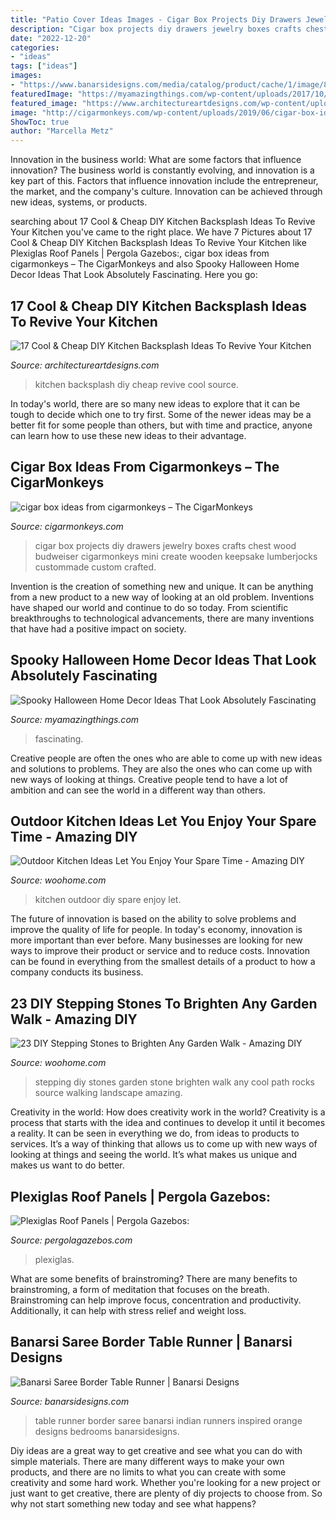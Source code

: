 ```yaml
---
title: "Patio Cover Ideas Images - Cigar Box Projects Diy Drawers Jewelry Boxes Crafts Chest Wood Budweiser Cigarmonkeys Mini Create Wooden Keepsake Lumberjocks Custommade Custom Crafted"
description: "Cigar box projects diy drawers jewelry boxes crafts chest wood budweiser cigarmonkeys mini create wooden keepsake lumberjocks custommade custom crafted"
date: "2022-12-20"
categories:
- "ideas"
tags: ["ideas"]
images:
- "https://www.banarsidesigns.com/media/catalog/product/cache/1/image/850x/040ec09b1e35df139433887a97daa66f/o/r/orange_1_5.jpg"
featuredImage: "https://myamazingthings.com/wp-content/uploads/2017/10/halloween-home-decor-2.jpg"
featured_image: "https://www.architectureartdesigns.com/wp-content/uploads/2015/02/279.jpg"
image: "http://cigarmonkeys.com/wp-content/uploads/2019/06/cigar-box-ideas-from-cigarmonkeys-8.jpg"
ShowToc: true
author: "Marcella Metz"
---
```



Innovation in the business world: What are some factors that influence innovation?
The business world is constantly evolving, and innovation is a key part of this. Factors that influence innovation include the entrepreneur, the market, and the company's culture. Innovation can be achieved through new ideas, systems, or products.

	

		
searching about 17 Cool &amp; Cheap DIY Kitchen Backsplash Ideas To Revive Your Kitchen you've came to the right place. We have 7 Pictures about 17 Cool &amp; Cheap DIY Kitchen Backsplash Ideas To Revive Your Kitchen like Plexiglas Roof Panels | Pergola Gazebos:, cigar box ideas from cigarmonkeys – The CigarMonkeys and also Spooky Halloween Home Decor Ideas That Look Absolutely Fascinating. Here you go:
		
    
## 17 Cool &amp; Cheap DIY Kitchen Backsplash Ideas To Revive Your Kitchen

<img loading=lazy src="https://www.architectureartdesigns.com/wp-content/uploads/2015/02/279.jpg" onerror="this.onerror=null;this.src='https://tse2.mm.bing.net/th?id=OIP.0_jA-XJIz_qnRaZckO1OWQHaFj&amp;pid=15.1';" alt="17 Cool &amp; Cheap DIY Kitchen Backsplash Ideas To Revive Your Kitchen">

_Source: architectureartdesigns.com_

>kitchen backsplash diy cheap revive cool source. 

	

In today's world, there are so many new ideas to explore that it can be tough to decide which one to try first. Some of the newer ideas may be a better fit for some people than others, but with time and practice, anyone can learn how to use these new ideas to their advantage.

    
## Cigar Box Ideas From Cigarmonkeys – The CigarMonkeys

<img loading=lazy src="http://cigarmonkeys.com/wp-content/uploads/2019/06/cigar-box-ideas-from-cigarmonkeys-8.jpg" onerror="this.onerror=null;this.src='https://tse4.mm.bing.net/th?id=OIP.uGIu-G9Vpk-5SzS0xr8AawHaJ4&amp;pid=15.1';" alt="cigar box ideas from cigarmonkeys – The CigarMonkeys">

_Source: cigarmonkeys.com_

>cigar box projects diy drawers jewelry boxes crafts chest wood budweiser cigarmonkeys mini create wooden keepsake lumberjocks custommade custom crafted. 

	

Invention is the creation of something new and unique. It can be anything from a new product to a new way of looking at an old problem. Inventions have shaped our world and continue to do so today. From scientific breakthroughs to technological advancements, there are many inventions that have had a positive impact on society.

    
## Spooky Halloween Home Decor Ideas That Look Absolutely Fascinating

<img loading=lazy src="https://myamazingthings.com/wp-content/uploads/2017/10/halloween-home-decor-2.jpg" onerror="this.onerror=null;this.src='https://tse4.mm.bing.net/th?id=OIP.lh9qY1nwtat2eT94ulte3gHaLH&amp;pid=15.1';" alt="Spooky Halloween Home Decor Ideas That Look Absolutely Fascinating">

_Source: myamazingthings.com_

>fascinating. 

	

Creative people are often the ones who are able to come up with new ideas and solutions to problems. They are also the ones who can come up with new ways of looking at things. Creative people tend to have a lot of ambition and can see the world in a different way than others.

    
## Outdoor Kitchen Ideas Let You Enjoy Your Spare Time - Amazing DIY

<img loading=lazy src="http://www.woohome.com/wp-content/uploads/2014/02/outdoor-kitchen-4.jpg" onerror="this.onerror=null;this.src='https://tse2.mm.bing.net/th?id=OIP.jcxSXCNgDdbCiHqAuxVTmAHaKe&amp;pid=15.1';" alt="Outdoor Kitchen Ideas Let You Enjoy Your Spare Time - Amazing DIY">

_Source: woohome.com_

>kitchen outdoor diy spare enjoy let. 

	

The future of innovation is based on the ability to solve problems and improve the quality of life for people. In today's economy, innovation is more important than ever before. Many businesses are looking for new ways to improve their product or service and to reduce costs. Innovation can be found in everything from the smallest details of a product to how a company conducts its business.

    
## 23 DIY Stepping Stones To Brighten Any Garden Walk - Amazing DIY

<img loading=lazy src="http://www.woohome.com/wp-content/uploads/2014/04/Cool-DIY-Stepping-Stone-19.jpg" onerror="this.onerror=null;this.src='https://tse1.mm.bing.net/th?id=OIP.sV9aN86h9M2MNMK3jBxyuAHaK6&amp;pid=15.1';" alt="23 DIY Stepping Stones to Brighten Any Garden Walk - Amazing DIY">

_Source: woohome.com_

>stepping diy stones garden stone brighten walk any cool path rocks source walking landscape amazing. 

	

Creativity in the world: How does creativity work in the world?
Creativity is a process that starts with the idea and continues to develop it until it becomes a reality. It can be seen in everything we do, from ideas to products to services. It’s a way of thinking that allows us to come up with new ways of looking at things and seeing the world. It’s what makes us unique and makes us want to do better.

    
## Plexiglas Roof Panels | Pergola Gazebos:

<img loading=lazy src="https://www.pergolagazebos.com/wp-content/uploads/2016/01/Plexiglas-Roof-Panels-3.jpg" onerror="this.onerror=null;this.src='https://tse2.mm.bing.net/th?id=OIP.vg30eWj6xpEHcDS7tBngTgHaFp&amp;pid=15.1';" alt="Plexiglas Roof Panels | Pergola Gazebos:">

_Source: pergolagazebos.com_

>plexiglas. 

	

What are some benefits of brainstroming?
There are many benefits to brainstroming, a form of meditation that focuses on the breath. Brainstroming can help improve focus, concentration and productivity. Additionally, it can help with stress relief and weight loss.

    
## Banarsi Saree Border Table Runner | Banarsi Designs

<img loading=lazy src="https://www.banarsidesigns.com/media/catalog/product/cache/1/image/850x/040ec09b1e35df139433887a97daa66f/o/r/orange_1_5.jpg" onerror="this.onerror=null;this.src='https://tse4.mm.bing.net/th?id=OIP.XL9XjB5KyeiNt5AH_vV7swHaKt&amp;pid=15.1';" alt="Banarsi Saree Border Table Runner | Banarsi Designs">

_Source: banarsidesigns.com_

>table runner border saree banarsi indian runners inspired orange designs bedrooms banarsidesigns. 

	

Diy ideas are a great way to get creative and see what you can do with simple materials. There are many different ways to make your own products, and there are no limits to what you can create with some creativity and some hard work. Whether you're looking for a new project or just want to get creative, there are plenty of diy projects to choose from. So why not start something new today and see what happens?

